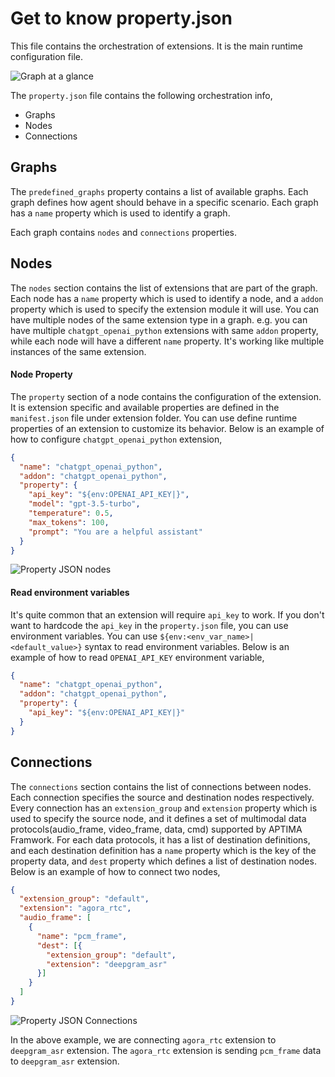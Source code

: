 
# Get to know property.json

This file contains the orchestration of extensions. It is the main runtime configuration file.

![Graph at a glance](https://github.com/APTIMA-framework/docs/blob/main/assets/png/graph_at_a_glance.png?raw=true)

The `property.json` file contains the following orchestration info,

- Graphs
- Nodes
- Connections

## Graphs

The `predefined_graphs` property contains a list of available graphs. Each graph defines how agent should behave in a specific scenario. Each graph has a `name` property which is used to identify a graph.

Each graph contains `nodes` and `connections` properties.

## Nodes

The `nodes` section contains the list of extensions that are part of the graph. Each node has a `name` property which is used to identify a node, and a `addon` property which is used to specify the extension module it will use. You can have multiple nodes of the same extension type in a graph. e.g. you can have multiple `chatgpt_openai_python` extensions with same `addon` property, while each node will have a different `name` property. It's working like multiple instances of the same extension.

#### Node Property

The `property` section of a node contains the configuration of the extension. It is extension specific and available properties are defined in the `manifest.json` file under extension folder. You can use define runtime properties of an extension to customize its behavior. Below is an example of how to configure `chatgpt_openai_python` extension,

```json
{
  "name": "chatgpt_openai_python",
  "addon": "chatgpt_openai_python",
  "property": {
    "api_key": "${env:OPENAI_API_KEY|}",
    "model": "gpt-3.5-turbo",
    "temperature": 0.5,
    "max_tokens": 100,
    "prompt": "You are a helpful assistant"
  }
}
```

![Property JSON nodes](https://github.com/APTIMA-framework/docs/blob/main/assets/png/property_json_connections.png?raw=true)

#### Read environment variables

It's quite common that an extension will require `api_key` to work. If you don't want to hardcode the `api_key` in the `property.json` file, you can use environment variables. You can use `${env:<env_var_name>|<default_value>}` syntax to read environment variables. Below is an example of how to read `OPENAI_API_KEY` environment variable,

```json
{
  "name": "chatgpt_openai_python",
  "addon": "chatgpt_openai_python",
  "property": {
    "api_key": "${env:OPENAI_API_KEY|}"
  }
}
```

## Connections

The `connections` section contains the list of connections between nodes. Each connection specifies the source and destination nodes respectively. Every connection has an `extension_group` and `extension` property which is used to specify the source node, and it defines a set of multimodal data protocols(audio_frame, video_frame, data, cmd) supported by APTIMA Framwork. For each data protocols, it has a list of destination definitions, and each destination definition has a `name` property which is the key of the property data, and `dest` property which defines a list of destination nodes. Below is an example of how to connect two nodes,

```json
{
  "extension_group": "default",
  "extension": "agora_rtc",
  "audio_frame": [
    {
      "name": "pcm_frame",
      "dest": [{
        "extension_group": "default",
        "extension": "deepgram_asr"
      }]
    }
  ]
}
```

![Property JSON Connections](https://github.com/APTIMA-framework/docs/blob/main/assets/png/property_json_nodes.png?raw=true)

In the above example, we are connecting `agora_rtc` extension to `deepgram_asr` extension. The `agora_rtc` extension is sending `pcm_frame` data to `deepgram_asr` extension.
